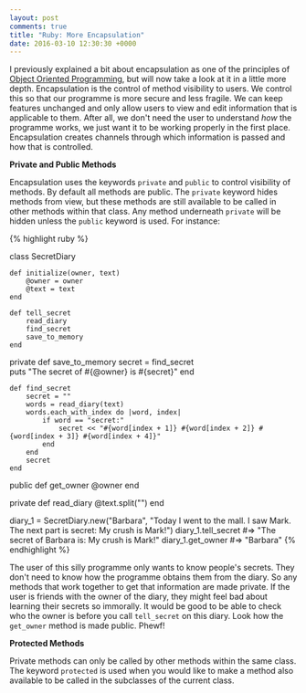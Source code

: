 ```yaml
---
layout: post
comments: true
title: "Ruby: More Encapsulation"
date: 2016-03-10 12:30:30 +0000
---
```


I previously explained a bit about encapsulation as one of the principles of [Object Oriented Programming][intro-oop-post], but will now take a look at it in a little more depth. Encapsulation is the control of method visibility to users. We control this so that our programme is more secure and less fragile. We can keep features unchanged and only allow users to view and edit information that is applicable to them. After all, we don't need the user to understand <i>how</i> the programme works, we just want it to be working properly in the first place. Encapsulation creates channels through which information is passed and how that is controlled.

<strong> Private and Public Methods </strong>

Encapsulation uses the keywords `private` and `public` to control visibility of methods. By default all methods are public. The `private` keyword hides methods from view, but these methods are still available to be called in other methods within that class. Any method underneath `private` will be hidden unless the `public` keyword is used. For instance:

{% highlight ruby %}

class SecretDiary

	def initialize(owner, text)
		@owner = owner
		@text = text
	end
		
	def tell_secret
		read_diary
		find_secret
		save_to_memory
	end

private
	def save_to_memory 
		secret = find_secret	
		puts "The secret of #{@owner} is #{secret}"
	end

	def find_secret
		secret = ""
		words = read_diary(text)
		words.each_with_index do |word, index|
			if word == "secret:"
				secret << "#{word[index + 1]} #{word[index + 2]} #{word[index + 3]} #{word[index + 4]}"
			end
		end
		secret
	end

public
	def get_owner
		@owner
	end

private
	def read_diary
		@text.split("")
	end
	
diary_1 = SecretDiary.new("Barbara", "Today I went to the mall. I saw Mark. The next part is secret: My crush is Mark!")
diary_1.tell_secret #=> "The secret of Barbara is: My crush is Mark!"
diary_1.get_owner #=> "Barbara"
{% endhighlight %}

The user of this silly programme only wants to know people's secrets. They don't need to know how the programme obtains them from the diary. So any methods that work together to get that information are made private. If the user is friends with the owner of the diary, they might feel bad about learning their secrets so immorally. It would be good to be able to check who the owner is before you call `tell_secret` on this diary. Look how the `get_owner` method is made public. Phewf! 

<strong> Protected Methods </strong>

Private methods can only be called by other methods within the same class. The keyword `protected` is used when you would like to make a method also available to be called in the subclasses of the current class. 

[intro-oop-post]: http://daisymolving.github.io/2016/02/17/introduction-to-OOP.html
